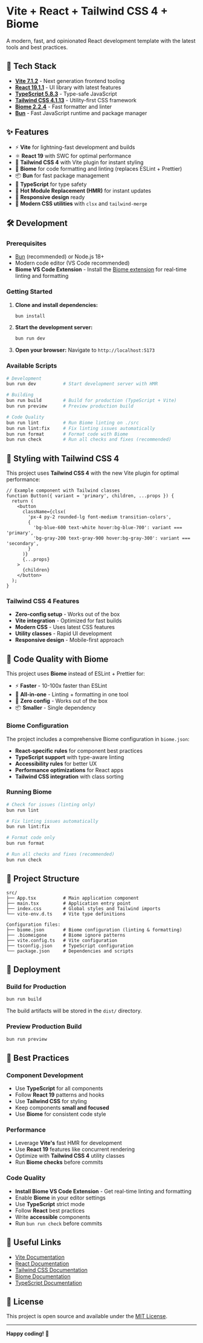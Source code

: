 # Vite + React + Tailwind CSS 4 + Biome

A modern, fast, and opinionated React development template with the latest tools and best practices.

## 🚀 Tech Stack

- **[Vite 7.1.2](https://vitejs.dev/)** - Next generation frontend tooling
- **[React 19.1.1](https://react.dev/)** - UI library with latest features
- **[TypeScript 5.8.3](https://www.typescriptlang.org/)** - Type-safe JavaScript
- **[Tailwind CSS 4.1.13](https://tailwindcss.com/)** - Utility-first CSS framework
- **[Biome 2.2.4](https://biomejs.dev/)** - Fast formatter and linter
- **[Bun](https://bun.sh/)** - Fast JavaScript runtime and package manager

## ✨ Features

- ⚡ **Vite** for lightning-fast development and builds
- ⚛️ **React 19** with SWC for optimal performance
- 🎨 **Tailwind CSS 4** with Vite plugin for instant styling
- 🔧 **Biome** for code formatting and linting (replaces ESLint + Prettier)
- 📦 **Bun** for fast package management
- 🎯 **TypeScript** for type safety
- 🔄 **Hot Module Replacement (HMR)** for instant updates
- 📱 **Responsive design** ready
- 🎨 **Modern CSS utilities** with `clsx` and `tailwind-merge`

## 🛠️ Development

### Prerequisites

- [Bun](https://bun.sh/) (recommended) or Node.js 18+
- Modern code editor (VS Code recommended)
- **Biome VS Code Extension** - Install the [Biome extension](https://marketplace.visualstudio.com/items?itemName=biomejs.biome) for real-time linting and formatting

### Getting Started

1. **Clone and install dependencies:**
   ```bash
   bun install
   ```

2. **Start the development server:**
   ```bash
   bun run dev
   ```

3. **Open your browser:**
   Navigate to `http://localhost:5173`

### Available Scripts

```bash
# Development
bun run dev          # Start development server with HMR

# Building
bun run build        # Build for production (TypeScript + Vite)
bun run preview      # Preview production build

# Code Quality
bun run lint         # Run Biome linting on ./src
bun run lint:fix     # Fix linting issues automatically
bun run format       # Format code with Biome
bun run check        # Run all checks and fixes (recommended)
```

## 🎨 Styling with Tailwind CSS 4

This project uses **Tailwind CSS 4** with the new Vite plugin for optimal performance:

```tsx
// Example component with Tailwind classes
function Button({ variant = 'primary', children, ...props }) {
  return (
    <button
      className={clsx(
        'px-4 py-2 rounded-lg font-medium transition-colors',
        {
          'bg-blue-600 text-white hover:bg-blue-700': variant === 'primary',
          'bg-gray-200 text-gray-900 hover:bg-gray-300': variant === 'secondary',
        }
      )}
      {...props}
    >
      {children}
    </button>
  );
}
```

### Tailwind CSS 4 Features

- **Zero-config setup** - Works out of the box
- **Vite integration** - Optimized for fast builds
- **Modern CSS** - Uses latest CSS features
- **Utility classes** - Rapid UI development
- **Responsive design** - Mobile-first approach

## 🔧 Code Quality with Biome

This project uses **Biome** instead of ESLint + Prettier for:

- ⚡ **Faster** - 10-100x faster than ESLint
- 🎯 **All-in-one** - Linting + formatting in one tool
- 🔧 **Zero config** - Works out of the box
- 📦 **Smaller** - Single dependency

### Biome Configuration

The project includes a comprehensive Biome configuration in `biome.json`:

- **React-specific rules** for component best practices
- **TypeScript support** with type-aware linting
- **Accessibility rules** for better UX
- **Performance optimizations** for React apps
- **Tailwind CSS integration** with class sorting

### Running Biome

```bash
# Check for issues (linting only)
bun run lint

# Fix linting issues automatically
bun run lint:fix

# Format code only
bun run format

# Run all checks and fixes (recommended)
bun run check
```

## 📁 Project Structure

```
src/
├── App.tsx          # Main application component
├── main.tsx         # Application entry point
├── index.css        # Global styles and Tailwind imports
└── vite-env.d.ts    # Vite type definitions

Configuration files:
├── biome.json       # Biome configuration (linting & formatting)
├── .biomeigone      # Biome ignore patterns
├── vite.config.ts   # Vite configuration
├── tsconfig.json    # TypeScript configuration
└── package.json     # Dependencies and scripts
```

## 🚀 Deployment

### Build for Production

```bash
bun run build
```

The build artifacts will be stored in the `dist/` directory.

### Preview Production Build

```bash
bun run preview
```

## 🎯 Best Practices

### Component Development

- Use **TypeScript** for all components
- Follow **React 19** patterns and hooks
- Use **Tailwind CSS** for styling
- Keep components **small and focused**
- Use **Biome** for consistent code style

### Performance

- Leverage **Vite's** fast HMR for development
- Use **React 19** features like concurrent rendering
- Optimize with **Tailwind CSS 4** utility classes
- Run **Biome checks** before commits

### Code Quality

- **Install Biome VS Code Extension** - Get real-time linting and formatting
- Enable **Biome** in your editor settings
- Use **TypeScript** strict mode
- Follow **React** best practices
- Write **accessible** components
- Run `bun run check` before commits

## 🔗 Useful Links

- [Vite Documentation](https://vitejs.dev/)
- [React Documentation](https://react.dev/)
- [Tailwind CSS Documentation](https://tailwindcss.com/)
- [Biome Documentation](https://biomejs.dev/)
- [TypeScript Documentation](https://www.typescriptlang.org/)

## 📄 License

This project is open source and available under the [MIT License](LICENSE).

---

**Happy coding!** 🎉